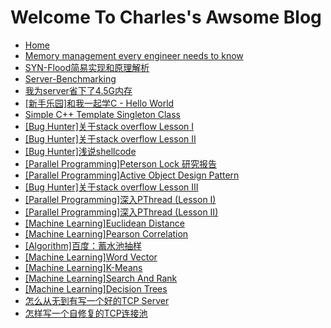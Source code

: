 Welcome To Charles's Awsome Blog
================================

 - [Home](https://github.com/linghuazaii/blog/wiki)
 - [Memory management every engineer needs to know](https://github.com/linghuazaii/blog/wiki/Memory-management-every-engineer-needs-to-know)
 - [SYN-Flood简易实现和原理解析](https://github.com/linghuazaii/blog/wiki/SYN-Flood%E7%AE%80%E6%98%93%E5%AE%9E%E7%8E%B0%E5%92%8C%E5%8E%9F%E7%90%86%E8%A7%A3%E6%9E%90)
 - [Server-Benchmarking](https://github.com/linghuazaii/blog/wiki/Server-Benchmarking)
 - [我为server省下了4.5G内存](https://github.com/linghuazaii/blog/wiki/%E6%88%91%E4%B8%BAserver%E7%9C%81%E4%B8%8B%E4%BA%864.5G%E5%86%85%E5%AD%98)
 - [[新手乐园]和我一起学C - Hello World](https://github.com/linghuazaii/blog/wiki/%5B新手乐园%5D和我一起学C---Hello-World)
 - [Simple C++ Template Singleton Class](https://github.com/linghuazaii/blog/wiki/Simple-C---Template-Singleton-Class)
 - [[Bug Hunter]关于stack overflow Lesson I](https://github.com/linghuazaii/blog/wiki/%5BBug-Hunter%5D关于stack-overflow-Lesson-I)
 - [[Bug Hunter]关于stack overflow Lesson II](https://github.com/linghuazaii/blog/wiki/%5BBug-Hunter%5D%E5%85%B3%E4%BA%8Estack-overflow-Lesson-II)
 - [[Bug Hunter]浅说shellcode](https://github.com/linghuazaii/blog/wiki/%5BBug-Hunter%5D%E6%B5%85%E8%AF%B4shellcode)
 - [[Parallel Programming]Peterson Lock 研究报告](https://github.com/linghuazaii/blog/wiki/%5BParallel-Programming%5DPeterson-Lock-%E7%A0%94%E7%A9%B6%E6%8A%A5%E5%91%8A)
 - [[Parallel Programming]Active Object Design Pattern](https://github.com/linghuazaii/blog/wiki/%5BParallel-Programming%5DActive-Object-Design-Pattern)
 - [[Bug Hunter]关于stack overflow Lesson III](https://github.com/linghuazaii/blog/wiki/%5BBug-Hunter%5D%E5%85%B3%E4%BA%8Estack-overflow-Lesson-III)
 - [[Parallel Programming]深入PThread (Lesson I)](https://github.com/linghuazaii/blog/wiki/%5BParallel-Programming%5D%E6%B7%B1%E5%85%A5PThread-(Lesson-I))
 - [[Parallel Programming]深入PThread (Lesson II)](https://github.com/linghuazaii/blog/wiki/%5BParallel-Programming%5D%E6%B7%B1%E5%85%A5PThread-(Lesson-II))
 - [[Machine Learning]Euclidean Distance](https://github.com/linghuazaii/blog/wiki/%5BMachine-Learning%5DEuclidean-Distance)
 - [[Machine Learning]Pearson Correlation](https://github.com/linghuazaii/blog/wiki/%5BMachine-Learning%5DPearson-Correlation)
 - [[Algorithm]百度：蓄水池抽样](https://github.com/linghuazaii/blog/wiki/%5BAlgorithm%5D%E7%99%BE%E5%BA%A6%EF%BC%9A%E8%93%84%E6%B0%B4%E6%B1%A0%E6%8A%BD%E6%A0%B7)
 - [[Machine Learning]Word Vector](https://github.com/linghuazaii/blog/wiki/%5BMachine-Learning%5DWord-Vector)
 - [[Machine Learning]K-Means](https://github.com/linghuazaii/blog/wiki/%5BMachine-Learning%5DK-Means)
 - [[Machine Learning]Search And Rank](https://github.com/linghuazaii/blog/wiki/%5BMachine-Learning%5DSearch-And-Rank)
 - [[Machine Learning]Decision Trees](https://github.com/linghuazaii/blog/wiki/%5BMachine-Learning%5DDecision-Trees)
 - [怎么从无到有写一个好的TCP Server](https://github.com/linghuazaii/blog/wiki/%E6%80%8E%E4%B9%88%E4%BB%8E%E6%97%A0%E5%88%B0%E6%9C%89%E5%86%99%E4%B8%80%E4%B8%AA%E5%A5%BD%E7%9A%84TCP-Server)
 - [怎样写一个自修复的TCP连接池](https://github.com/linghuazaii/blog/wiki/%E6%80%8E%E6%A0%B7%E5%86%99%E4%B8%80%E4%B8%AA%E8%87%AA%E4%BF%AE%E5%A4%8D%E7%9A%84TCP%E8%BF%9E%E6%8E%A5%E6%B1%A0)
